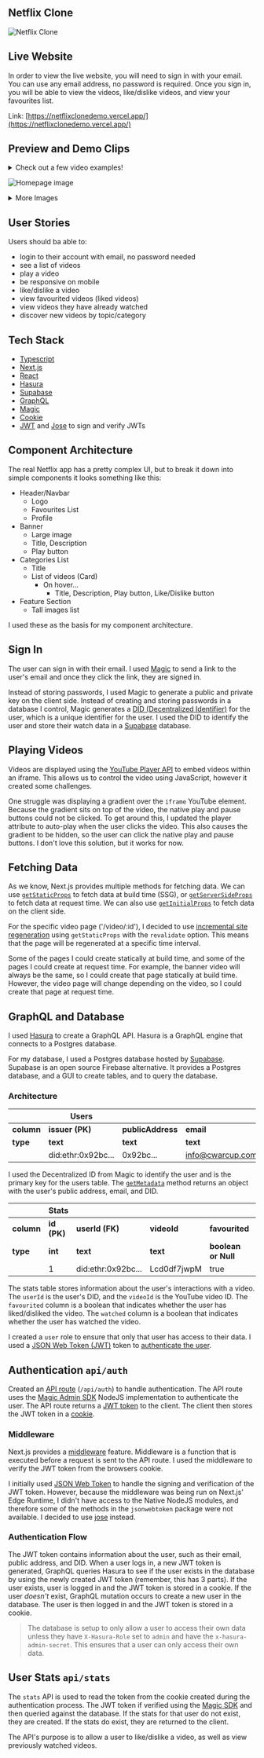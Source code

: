 ## Netflix Clone

![Netflix Clone](/public/static/netflix-clone-preview.png)

## Live Website

In order to view the live website, you will need to sign in with your email. You can use any email address, no password is required. Once you sign in, you will be able to view the videos, like/dislike videos, and view your favourites list.

Link: [https://netflixclonedemo.vercel.app/](https://netflixclonedemo.vercel.app/)

## Preview and Demo Clips

<details>
<summary>Check out a few video examples!</summary>
<br>

![Login Process with Magic](https://media3.giphy.com/media/ymP37FR6ysb0UO9PYM/giphy.gif?cid=790b761178b5bdd93f316a49ab10f9c0b61ac857e9298293&rid=giphy.gif&ct=g)

![Discover videos, like/dislike](https://media4.giphy.com/media/Uk04F9P3ZNA3OtHQgU/giphy.gif?cid=790b76115f93b8db3499249e81a7615dcc3eba21a39983d6&rid=giphy.gif&ct=g)

![View and like a video](https://media4.giphy.com/media/t0DtMGwAEDO5g6xm37/giphy.gif?cid=790b76119e93a37ef0ce97369eec93c35df70d3c2952f1f2&rid=giphy.gif&ct=g)

</details>

![Homepage image](/public/static/readmeImages/homepage.png)

<details>
<summary>More Images</summary>
<br>

![Dynamic Pages Image](/public/static/readmeImages/dynamic-page.png)

![My-List of favourited videos](/public/static/readmeImages/my-list.png)

</details>


## User Stories

Users should ba able to:

- login to their account with email, no password needed
- see a list of videos
- play a video
- be responsive on mobile
- like/dislike a video
- view favourited videos (liked videos)
- view videos they have already watched
- discover new videos by topic/category

## Tech Stack

- [Typescript](https://www.typescriptlang.org/)
- [Next.js](https://nextjs.org/)
- [React](https://reactjs.org/)
- [Hasura](https://hasura.io/)
- [Supabase](https://supabase.io/)
- [GraphQL](https://graphql.org/)
- [Magic](https://magic.link/)
- [Cookie](https://github.com/jshttp/cookie#readme)
- [JWT](https://jwt.io/) and [Jose](https://github.com/panva/jose#readme) to sign and verify JWTs

## Component Architecture

The real Netflix app has a pretty complex UI, but to break it down into simple components it looks something like this:

- Header/Navbar
  - Logo
  - Favourites List
  - Profile
- Banner
  - Large image
  - Title, Description
  - Play button
- Categories List
  - Title
  - List of videos (Card)
    - On hover...
      - Title, Description, Play button, Like/Dislike button
- Feature Section
  - Tall images list

I used these as the basis for my component architecture.

## Sign In

The user can sign in with their email. I used [Magic](https://magic.link/) to send a link to the user's email and once they click the link, they are signed in.

Instead of storing passwords, I used Magic to generate a public and private key on the client side. Instead of creating and storing passwords in a database I control, Magic generates a [DID (Decentralized Identifier)](https://magic.link/docs/auth/introduction/decentralized-id) for the user, which is a unique identifier for the user. I used the DID to identify the user and store their watch data in a [Supabase](https://supabase.com/) database.

## Playing Videos

Videos are displayed using the  [YouTube Player API](https://developers.google.com/youtube/iframe_api_reference) to embed videos within an iframe. This allows us to control the video using JavaScript, however it created some challenges.

One struggle was displaying a gradient over the `iframe` YouTube element. Because the gradient sits on top of the video, the native play and pause buttons could not be clicked. To get around this, I updated the player attribute to auto-play when the user clicks the video. This also causes the gradient to be hidden, so the user can click the native play and pause buttons. I don't love this solution, but it works for now.

## Fetching Data

As we know, Next.js provides multiple methods for fetching data. We can use [`getStaticProps`](https://nextjs.org/docs/basic-features/data-fetching/get-static-props) to fetch data at build time (SSG), or [`getServerSideProps`](https://nextjs.org/docs/basic-features/data-fetching/get-server-side-props) to fetch data at request time. We can also use [`getInitialProps`](https://nextjs.org/docs/api-reference/data-fetching/get-initial-props) to fetch data on the client side.


For the specific video page ('/video/:id'), I decided to use [incremental site regeneration](https://nextjs.org/docs/basic-features/data-fetching/incremental-static-regeneration) using `getStaticProps` with the `revalidate` option. This means that the page will be regenerated at a specific time interval.

Some of the pages I could create statically at build time, and some of the pages I could create at request time. For example, the banner video will always be the same, so I could create that page statically at build time. However, the video page will change depending on the video, so I could create that page at request time.

## GraphQL and Database

I used [Hasura](https://hasura.io/docs/latest/databases/connect-db/index/) to create a GraphQL API. Hasura is a GraphQL engine that connects to a Postgres database.

For my database, I used a Postgres database hosted by [Supabase](https://supabase.io/). Supabase is an open source Firebase alternative. It provides a Postgres database, and a GUI to create tables, and to query the database.

### Architecture

|            | Users              |                   |                  |         |
| ---------- | ------------------ | ----------------- | ---------------- | ------- |
| **column** | **issuer (PK)**    | **publicAddress** | **email**        | **id**  |
| **type**   | **text**           | **text**          | **text**         | **int** |
|            | did:ethr:0x92bc... | 0x92bc...         | info@cwarcup.com | 1       |

I used the Decentralized ID from Magic to identify the user and is the primary key for the users table. The [`getMetadata`](https://magic.link/docs/auth/api-reference/client-side-sdks/web#getmetadata) method returns an object with the user's public address, email, and DID.

|            | Stats       |                    |             |                     |             |
| ---------- | ----------- | ------------------ | ----------- | ------------------- | ----------- |
| **column** | **id (PK)** | **userId (FK)**    | **videoId** | **favourited**      | **watched** |
| **type**   | **int**     | **text**           | **text**    | **boolean or Null** | **boolean** |
|            | 1           | did:ethr:0x92bc... | Lcd0df7jwpM | true                | true        |

The stats table stores information about the user's interactions with a video. The `userId` is the user's DID, and the `videoId` is the YouTube video ID. The `favourited` column is a boolean that indicates whether the user has liked/disliked the video. The `watched` column is a boolean that indicates whether the user has watched the video.

I created a `user` role to ensure that only that user has access to their data. I used a [JSON Web Token (JWT)](https://jwt.io/introduction) token to [authenticate the user](https://hasura.io/docs/latest/auth/authentication/index/#2-jwt-json-web-token).

## Authentication `api/auth`

Created an [API route](https://nextjs.org/docs/api-routes/introduction) (`/api/auth`) to handle authentication. The API route uses the [Magic Admin SDK](https://magic.link/docs/auth/login-methods/email/integration/server-side/node) NodeJS implementation to authenticate the user. The API route returns a [JWT token](https://jwt.io/introduction) to the client. The client then stores the JWT token in a [cookie](https://github.com/jshttp/cookie#readme).

### Middleware

Next.js provides a [middleware](https://nextjs.org/docs/middleware) feature. Middleware is a function that is executed before a request is sent to the API route. I used the middleware to verify the JWT token from the browsers cookie.

I initially used [JSON Web Token](https://www.npmjs.com/package/jsonwebtoken) to handle the signing and verification of the JWT token. However, because the middleware was being run on Next.js' Edge Runtime, I didn't have access to the Native NodeJS modules, and therefore some of the methods in the `jsonwebtoken` package were not available. I decided to use [jose](https://www.npmjs.com/package/jose) instead.

### Authentication Flow

The JWT token contains information about the user, such as their email, public address, and DID. When a user logs in, a new JWT token is generated, GraphQL queries Hasura to see if the user exists in the database by using the newly created JWT token (remember, this has 3 parts).  If the user exists, user is logged in and the JWT token is stored in a cookie. If the user *doesn't* exist, GraphQL mutation occurs to create a new user in the database. The user is then logged in and the JWT token is stored in a cookie.

> The database is setup to only allow a user to access their own data unless they have `X-Hasura-Role` set to `admin` and have the `x-hasura-admin-secret`. This ensures that a user can only access their own data.

## User Stats `api/stats`

The `stats` API is used to read the token from the cookie created during the authentication process. The JWT token if verified using the [Magic SDK](https://magic.link/docs/sdk-for-web) and then queried against the database. If the stats for that user do not exist, they are created. If the stats do exist, they are returned to the client.

The API's purpose is to allow a user to like/dislike a video, as well as view previously watched videos.
